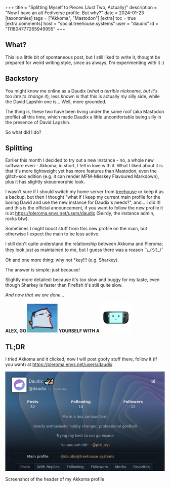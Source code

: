 +++
title = "Splitting Myself to Pieces (Just Two, Actually)"
description = "Now I have an alt Fediverse profile. But why?"
date = 2024-01-23
[taxonomies]
tags = ["Akkoma", "Mastodon"]
[extra]
toc = true
[extra.comments]
host = "social.treehouse.systems"
user = "daudix"
id = "111804777265949955"
+++

## What?

This is a little bit of spontaneous post, but I still liked to write it, thought be prepared for weird writing style, since as always, I'm experimenting with it :)

## Backstory

You might know me online as a Daudix (*what a terrible nickname, but it's too late to change it*), less known is that this is actually my silly side, while the David Lapshin one is... Well, more grounded.

The thing is, these two have been living under the same roof (aka Mastodon profile) all this time, which made Daudix a little uncomfortable being silly in the presence of David Lapshin.

So what did I do?

## Splitting

Earlier this month I decided to try out a new instance - no, a whole new software even - Akkoma; in short, I fell in love with it. What I liked about it is that it's more lightweight yet has more features than Mastodon, even the glitch-soc edition (e.g. it can render MFM-Misskey Flavoured Markdown), plus it has slightly skeuomorphic look.

I wasn't sure if I should switch my home server from [treehouse](https://social.treehouse.systems/@daudix) or keep it as a backup, but then I thought "what if I keep my current main profile for the boring David and use the new instance for Daudix's needs?", and... I did it! and this is the official announcement, if you want to follow the new profile it is at <https://pleroma.envs.net/users/daudix> (Seirdy, the instance admin, rocks btw).

Sometimes I might boost stuff from this new profile on the main, but otherwise I expect the main to be less active.

I still don't quite understand the relationship between Akkoma and Pleroma; they look just as maintained to me, but I guess there was a reason ¯\\\_\(ツ)\_\/¯

Oh and one more thing: why not \*key!!! (e.g. Sharkey).

The answer is simple: just because!

Slightly more detailed: because it's too slow and buggy for my taste, even though Sharkey is faster than Firefish it's still quite slow.

*And now that we are done...*

**ALEX, GO <img class="emoji no-hover" src="crumb_dancing.gif" /> YOURSELF WITH A <img class="emoji no-hover" src="deck_friend.webp" />**

## TL;DR

I tried Akkoma and it clicked, now I will post goofy stuff there, follow it (if you want) at <https://pleroma.envs.net/users/daudix>

![Akkoma profile](akkoma-profile.png)
<figcaption>Screenshot of the header of my Akkoma profile</figcaption>
